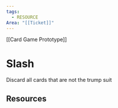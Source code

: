 ```yaml
---
tags:
  - RESOURCE
Area: "[[Ticket]]"
---
```


[[Card Game Prototype]]
# Slash
Discard all cards that are not the trump suit

## Resources
